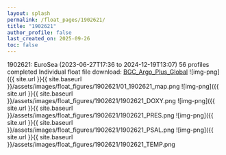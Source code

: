 ```yaml
---
layout: splash
permalink: /float_pages/1902621/
title: "1902621"
author_profile: false
last_created_on: 2025-09-26
toc: false
---
```

 
1902621: EuroSea (2023-06-27T17:36 to 2024-12-19T13:07)
56 profiles completed
Individual float file download: [BGC_Argo_Plus_Global](https://ftp.soest.hawaii.edu/bgc_argo_plus/Individual_Floats/outliers_removed/1902621_Sprof_processed.nc)
![img-png]({{ site.url }}{{ site.baseurl }}/assets/images/float_figures/1902621/01_1902621_map.png
![img-png]({{ site.url }}{{ site.baseurl }}/assets/images/float_figures/1902621/1902621_DOXY.png
![img-png]({{ site.url }}{{ site.baseurl }}/assets/images/float_figures/1902621/1902621_PRES.png
![img-png]({{ site.url }}{{ site.baseurl }}/assets/images/float_figures/1902621/1902621_PSAL.png
![img-png]({{ site.url }}{{ site.baseurl }}/assets/images/float_figures/1902621/1902621_TEMP.png
